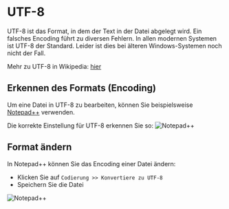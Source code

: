 # UTF-8

UTF-8 ist das Format, in dem der Text in der Datei abgelegt wird. 
Ein falsches Encoding führt zu diversen Fehlern.
In allen modernen Systemen ist UTF-8 der Standard. 
Leider ist dies bei älteren Windows-Systemen noch nicht der Fall. 

Mehr zu UTF-8 in Wikipedia: [hier](https://de.wikipedia.org/wiki/UTF-8)

## Erkennen des Formats (Encoding)
Um eine Datei in UTF-8 zu bearbeiten, können Sie beispielsweise [Notepad++](https://notepad-plus-plus.org/downloads/) verwenden.

Die korrekte Einstellung für UTF-8 erkennen Sie so:
![Notepad++](img/notepad++uft-8.png)

## Format ändern 
In Notepad++ können Sie das Encoding einer Datei ändern:

- Klicken Sie auf `Codierung >> Konvertiere zu UTF-8`
- Speichern Sie die Datei

![Notepad++](img/notepad++convert_to_utf8.png)
